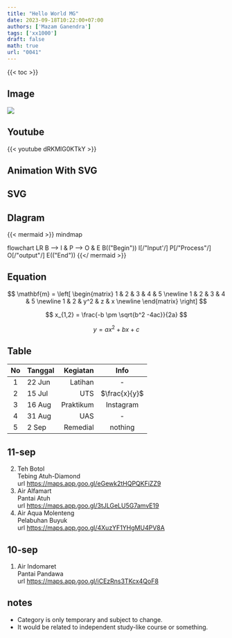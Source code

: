 ```yaml
---
title: "Hello World MG"
date: 2023-09-18T10:22:00+07:00
authors: ['Mazam Ganendra']
tags: ['xx1000']
draft: false
math: true
url: "0041"
---
```

{{< toc >}}


## Image
![](https://kominfo.kotabogor.go.id/asset/images/web/konten/kenali-cyber-crime-dan-cara-meminimalisirnya.jpg)

## Youtube
{{< youtube dRKMlG0KTkY >}}

## Animation With SVG



## SVG

## DIagram
{{< mermaid >}}
mindmap

flowchart LR
	B --> I & P --> O & E
	B(("Begin"))
	I[/"Input'/]
	P[/"Process"/]
	O[/"output"/]
	E(("End"))
{{</ mermaid >}}



## Equation
$$
\mathbf{m} =
\left[
\begin{matrix}
1 & 2 & 3 & 4 & 5 \newline
1 & 2 & 3 & 4 & 5 \newline
1 & 2 & y^2 & z & x \newline
\end{matrix}
\right]
$$

$$
x_{1,2} = \frac{-b \pm \sqrt{b^2 -4ac}}{2a}
$$

$$\tag{23}
y = ax^2 + bx +c
$$

## Table
No | Tanggal | Kegiatan | Info
:-: | :- | -: | :-:
1 | 22 Jun | Latihan | -
2 | 15 Jul | UTS | $\frac{x}{y}$
3 | 16 Aug | Praktikum | Instagram
4 | 31 Aug | UAS | -
5 | 2 Sep | Remedial | nothing



## 11-sep
2. Teh Botol \
  Tebing Atuh-Diamond \
  url https://maps.app.goo.gl/eGewk2tHQPQKFiZZ9
3. Air Alfamart \
  Pantai Atuh \
  url https://maps.app.goo.gl/3tJLGeLU5G7amvE19
4. Air Aqua Molenteng \
  Pelabuhan Buyuk \
  url https://maps.app.goo.gl/4XuzYF1YHgMU4PV8A


## 10-sep
1. Air Indomaret \
  Pantai Pandawa \
  url https://maps.app.goo.gl/iCEzRns3TKcx4QoF8


## notes
+ Category is only temporary and subject to change.
+ It would be related to independent study-like course or something.